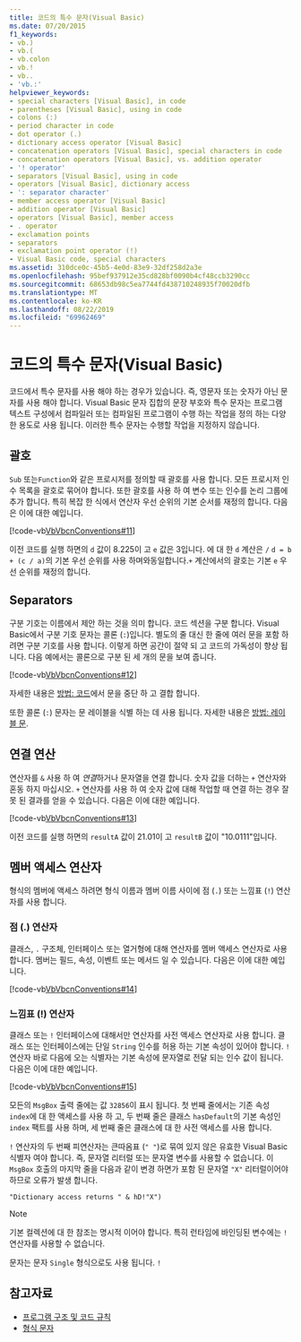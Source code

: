 ```yaml
---
title: 코드의 특수 문자(Visual Basic)
ms.date: 07/20/2015
f1_keywords:
- vb.)
- vb.(
- vb.colon
- vb.!
- vb..
- 'vb.:'
helpviewer_keywords:
- special characters [Visual Basic], in code
- parentheses [Visual Basic], using in code
- colons (:)
- period character in code
- dot operator (.)
- dictionary access operator [Visual Basic]
- concatenation operators [Visual Basic], special characters in code
- concatenation operators [Visual Basic], vs. addition operator
- '! operator'
- separators [Visual Basic], using in code
- operators [Visual Basic], dictionary access
- ': separator character'
- member access operator [Visual Basic]
- addition operator [Visual Basic]
- operators [Visual Basic], member access
- . operator
- exclamation points
- separators
- exclamation point operator (!)
- Visual Basic code, special characters
ms.assetid: 310dce0c-45b5-4e0d-83e9-32df258d2a3e
ms.openlocfilehash: 95bef937912e35cd828bf0090b4cf48ccb3290cc
ms.sourcegitcommit: 68653db98c5ea7744fd438710248935f70020dfb
ms.translationtype: MT
ms.contentlocale: ko-KR
ms.lasthandoff: 08/22/2019
ms.locfileid: "69962469"
---
```

# <a name="special-characters-in-code-visual-basic"></a>코드의 특수 문자(Visual Basic)
코드에서 특수 문자를 사용 해야 하는 경우가 있습니다. 즉, 영문자 또는 숫자가 아닌 문자를 사용 해야 합니다. Visual Basic 문자 집합의 문장 부호와 특수 문자는 프로그램 텍스트 구성에서 컴파일러 또는 컴파일된 프로그램이 수행 하는 작업을 정의 하는 다양 한 용도로 사용 됩니다. 이러한 특수 문자는 수행할 작업을 지정하지 않습니다.  
  
## <a name="parentheses"></a>괄호  
 `Sub` 또는`Function`와 같은 프로시저를 정의할 때 괄호를 사용 합니다. 모든 프로시저 인수 목록을 괄호로 묶어야 합니다. 또한 괄호를 사용 하 여 변수 또는 인수를 논리 그룹에 추가 합니다. 특히 복잡 한 식에서 연산자 우선 순위의 기본 순서를 재정의 합니다. 다음은 이에 대한 예입니다.  
  
 [!code-vb[VbVbcnConventions#11](~/samples/snippets/visualbasic/VS_Snippets_VBCSharp/VbVbcnConventions/VB/Class1.vb#11)]  
  
 이전 코드를 실행 하면의 `d` 값이 8.225이 고 `e` 값은 3입니다. 에 대 한 `d` 계산은 `/` `d = b + (c / a)`의 기본 우선 순위를 사용 하며와동일합니다.`+` 계산에서의 괄호는 기본 `e` 우선 순위를 재정의 합니다.  
  
## <a name="separators"></a>Separators  
 구분 기호는 이름에서 제안 하는 것을 의미 합니다. 코드 섹션을 구분 합니다. Visual Basic에서 구분 기호 문자는 콜론 (`:`)입니다. 별도의 줄 대신 한 줄에 여러 문을 포함 하려면 구분 기호를 사용 합니다. 이렇게 하면 공간이 절약 되 고 코드의 가독성이 향상 됩니다. 다음 예에서는 콜론으로 구분 된 세 개의 문을 보여 줍니다.  
  
 [!code-vb[VbVbcnConventions#12](~/samples/snippets/visualbasic/VS_Snippets_VBCSharp/VbVbcnConventions/VB/Class1.vb#12)]  
  
 자세한 내용은 [방법: 코드](../../../visual-basic/programming-guide/program-structure/how-to-break-and-combine-statements-in-code.md)에서 문을 중단 하 고 결합 합니다.  
  
 또한 콜론 (`:`) 문자는 문 레이블을 식별 하는 데 사용 됩니다. 자세한 내용은 [방법: 레이블 문](../../../visual-basic/programming-guide/program-structure/how-to-label-statements.md).  
  
## <a name="concatenation"></a>연결 연산  
 연산자를 `&` 사용 하 여 *연결*하거나 문자열을 연결 합니다. 숫자 값을 더하는 `+` 연산자와 혼동 하지 마십시오. `+` 연산자를 사용 하 여 숫자 값에 대해 작업할 때 연결 하는 경우 잘못 된 결과를 얻을 수 있습니다. 다음은 이에 대한 예입니다.  
  
 [!code-vb[VbVbcnConventions#13](~/samples/snippets/visualbasic/VS_Snippets_VBCSharp/VbVbcnConventions/VB/Class1.vb#13)]  
  
 이전 코드를 실행 하면의 `resultA` 값이 21.01이 고 `resultB` 값이 "10.0111"입니다.  
  
## <a name="member-access-operators"></a>멤버 액세스 연산자  
 형식의 멤버에 액세스 하려면 형식 이름과 멤버 이름 사이에 점 (`.`) 또는 느낌표 (`!`) 연산자를 사용 합니다.  
  
### <a name="dot--operator"></a>점 (.) 연산자  
 클래스, `.` 구조체, 인터페이스 또는 열거형에 대해 연산자를 멤버 액세스 연산자로 사용 합니다. 멤버는 필드, 속성, 이벤트 또는 메서드 일 수 있습니다. 다음은 이에 대한 예입니다.  
  
 [!code-vb[VbVbcnConventions#14](~/samples/snippets/visualbasic/VS_Snippets_VBCSharp/VbVbcnConventions/VB/Class1.vb#14)]  
  
### <a name="exclamation-point--operator"></a>느낌표 (!) 연산자  
 클래스 또는 `!` 인터페이스에 대해서만 연산자를 사전 액세스 연산자로 사용 합니다. 클래스 또는 인터페이스에는 단일 `String` 인수를 허용 하는 기본 속성이 있어야 합니다. `!` 연산자 바로 다음에 오는 식별자는 기본 속성에 문자열로 전달 되는 인수 값이 됩니다. 다음은 이에 대한 예입니다.  
  
 [!code-vb[VbVbcnConventions#15](~/samples/snippets/visualbasic/VS_Snippets_VBCSharp/VbVbcnConventions/VB/Class1.vb#15)]  
  
 모든의 `MsgBox` 출력 줄에는 값 `32856`이 표시 됩니다. 첫 번째 줄에서는 기존 속성 `index`에 대 한 액세스를 사용 하 고, 두 번째 줄은 클래스 `hasDefault`의 기본 속성인 `index` 팩트를 사용 하며, 세 번째 줄은 클래스에 대 한 사전 액세스를 사용 합니다.  
  
 `!` 연산자의 두 번째 피연산자는 큰따옴표 (`" "`)로 묶여 있지 않은 유효한 Visual Basic 식별자 여야 합니다. 즉, 문자열 리터럴 또는 문자열 변수를 사용할 수 없습니다. 이 `MsgBox` 호출의 마지막 줄을 다음과 같이 변경 하면가 포함 된 문자열 `"X"` 리터럴이어야 하므로 오류가 발생 합니다.  
  
 `"Dictionary access returns " & hD!"X")`  
  
> [!NOTE]
> 기본 컬렉션에 대 한 참조는 명시적 이어야 합니다. 특히 런타임에 바인딩된 변수에는 `!` 연산자를 사용할 수 없습니다.  
  
 문자는 문자 `Single` 형식으로도 사용 됩니다. `!`  
  
## <a name="see-also"></a>참고자료

- [프로그램 구조 및 코드 규칙](../../../visual-basic/programming-guide/program-structure/program-structure-and-code-conventions.md)
- [형식 문자](../../../visual-basic/programming-guide/language-features/data-types/type-characters.md)
